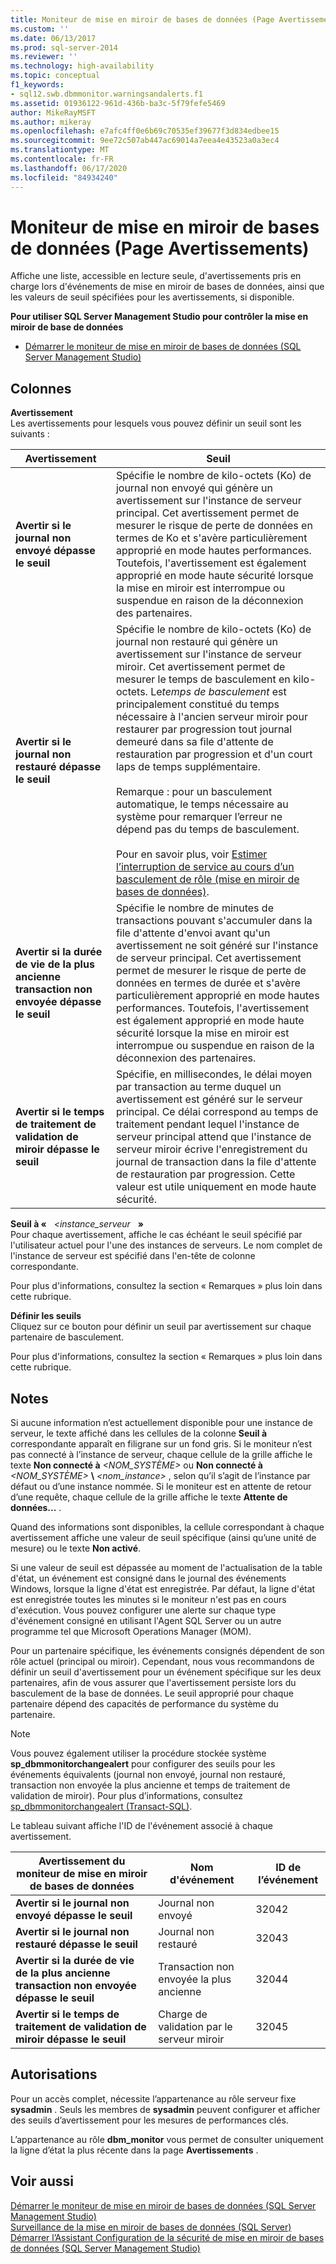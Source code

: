 ```yaml
---
title: Moniteur de mise en miroir de bases de données (Page Avertissements) | Microsoft Docs
ms.custom: ''
ms.date: 06/13/2017
ms.prod: sql-server-2014
ms.reviewer: ''
ms.technology: high-availability
ms.topic: conceptual
f1_keywords:
- sql12.swb.dbmmonitor.warningsandalerts.f1
ms.assetid: 01936122-961d-436b-ba3c-5f79fefe5469
author: MikeRayMSFT
ms.author: mikeray
ms.openlocfilehash: e7afc4ff0e6b69c70535ef39677f3d834edbee15
ms.sourcegitcommit: 9ee72c507ab447ac69014a7eea4e43523a0a3ec4
ms.translationtype: MT
ms.contentlocale: fr-FR
ms.lasthandoff: 06/17/2020
ms.locfileid: "84934240"
---
```

# <a name="database-mirroring-monitor-warnings-page"></a>Moniteur de mise en miroir de bases de données (Page Avertissements)
  Affiche une liste, accessible en lecture seule, d'avertissements pris en charge lors d'événements de mise en miroir de bases de données, ainsi que les valeurs de seuil spécifiées pour les avertissements, si disponible.  
  
 **Pour utiliser SQL Server Management Studio pour contrôler la mise en miroir de base de données**  
  
-   [Démarrer le moniteur de mise en miroir de bases de données &#40;SQL Server Management Studio&#41;](../database-mirroring/start-database-mirroring-monitor-sql-server-management-studio.md)  
  
## <a name="columns"></a>Colonnes  
 **Avertissement**  
 Les avertissements pour lesquels vous pouvez définir un seuil sont les suivants :  
  
|Avertissement|Seuil|  
|-------------|---------------|  
|**Avertir si le journal non envoyé dépasse le seuil**|Spécifie le nombre de kilo-octets (Ko) de journal non envoyé qui génère un avertissement sur l'instance de serveur principal. Cet avertissement permet de mesurer le risque de perte de données en termes de Ko et s'avère particulièrement approprié en mode hautes performances. Toutefois, l'avertissement est également approprié en mode haute sécurité lorsque la mise en miroir est interrompue ou suspendue en raison de la déconnexion des partenaires.|  
|**Avertir si le journal non restauré dépasse le seuil**|Spécifie le nombre de kilo-octets (Ko) de journal non restauré qui génère un avertissement sur l'instance de serveur miroir. Cet avertissement permet de mesurer le temps de basculement en kilo-octets. Le*temps de basculement* est principalement constitué du temps nécessaire à l'ancien serveur miroir pour restaurer par progression tout journal demeuré dans sa file d'attente de restauration par progression et d'un court laps de temps supplémentaire.<br /><br /> Remarque : pour un basculement automatique, le temps nécessaire au système pour remarquer l’erreur ne dépend pas du temps de basculement.<br /><br /> Pour en savoir plus, voir [Estimer l’interruption de service au cours d’un basculement de rôle &#40;mise en miroir de bases de données&#41;](estimate-the-interruption-of-service-during-role-switching-database-mirroring.md).|  
|**Avertir si la durée de vie de la plus ancienne transaction non envoyée dépasse le seuil**|Spécifie le nombre de minutes de transactions pouvant s'accumuler dans la file d'attente d'envoi avant qu'un avertissement ne soit généré sur l'instance de serveur principal. Cet avertissement permet de mesurer le risque de perte de données en termes de durée et s'avère particulièrement approprié en mode hautes performances. Toutefois, l'avertissement est également approprié en mode haute sécurité lorsque la mise en miroir est interrompue ou suspendue en raison de la déconnexion des partenaires.|  
|**Avertir si le temps de traitement de validation de miroir dépasse le seuil**|Spécifie, en millisecondes, le délai moyen par transaction au terme duquel un avertissement est généré sur le serveur principal. Ce délai correspond au temps de traitement pendant lequel l'instance de serveur principal attend que l'instance de serveur miroir écrive l'enregistrement du journal de transaction dans la file d'attente de restauration par progression. Cette valeur est utile uniquement en mode haute sécurité.|  
  
 **Seuil à «**   _&lt;instance_serveur_   **»**  
 Pour chaque avertissement, affiche le cas échéant le seuil spécifié par l'utilisateur actuel pour l'une des instances de serveurs. Le nom complet de l'instance de serveur est spécifié dans l'en-tête de colonne correspondante.  
  
 Pour plus d'informations, consultez la section « Remarques » plus loin dans cette rubrique.  
  
 **Définir les seuils**  
 Cliquez sur ce bouton pour définir un seuil par avertissement sur chaque partenaire de basculement.  
  
 Pour plus d'informations, consultez la section « Remarques » plus loin dans cette rubrique.  
  
## <a name="remarks"></a>Notes  
 Si aucune information n’est actuellement disponible pour une instance de serveur, le texte affiché dans les cellules de la colonne **Seuil à** correspondante apparaît en filigrane sur un fond gris. Si le moniteur n’est pas connecté à l’instance de serveur, chaque cellule de la grille affiche le texte **Non connecté à** _<NOM_SYSTÈME>_ ou **Non connecté à** _<NOM_SYSTÈME>_ **\\** _<nom_instance>_ , selon qu’il s’agit de l’instance par défaut ou d’une instance nommée. Si le moniteur est en attente de retour d’une requête, chaque cellule de la grille affiche le texte **Attente de données...** .  
  
 Quand des informations sont disponibles, la cellule correspondant à chaque avertissement affiche une valeur de seuil spécifique (ainsi qu’une unité de mesure) ou le texte **Non activé**.  
  
 Si une valeur de seuil est dépassée au moment de l'actualisation de la table d'état, un événement est consigné dans le journal des événements Windows, lorsque la ligne d'état est enregistrée. Par défaut, la ligne d'état est enregistrée toutes les minutes si le moniteur n'est pas en cours d'exécution. Vous pouvez configurer une alerte sur chaque type d'événement consigné en utilisant l'Agent SQL Server ou un autre programme tel que Microsoft Operations Manager (MOM).  
  
 Pour un partenaire spécifique, les événements consignés dépendent de son rôle actuel (principal ou miroir). Cependant, nous vous recommandons de définir un seuil d'avertissement pour un événement spécifique sur les deux partenaires, afin de vous assurer que l'avertissement persiste lors du basculement de la base de données. Le seuil approprié pour chaque partenaire dépend des capacités de performance du système du partenaire.  
  
> [!NOTE]  
>  Vous pouvez également utiliser la procédure stockée système **sp_dbmmonitorchangealert** pour configurer des seuils pour les événements équivalents (journal non envoyé, journal non restauré, transaction non envoyée la plus ancienne et temps de traitement de validation de miroir). Pour plus d’informations, consultez [sp_dbmmonitorchangealert &#40;Transact-SQL&#41;](/sql/relational-databases/system-stored-procedures/sp-dbmmonitorchangealert-transact-sql).  
  
 Le tableau suivant affiche l'ID de l'événement associé à chaque avertissement.  
  
|Avertissement du moniteur de mise en miroir de bases de données|Nom d'événement|ID de l’événement|  
|----------------------------------------|----------------|--------------|  
|**Avertir si le journal non envoyé dépasse le seuil**|Journal non envoyé|32042|  
|**Avertir si le journal non restauré dépasse le seuil**|Journal non restauré|32043|  
|**Avertir si la durée de vie de la plus ancienne transaction non envoyée dépasse le seuil**|Transaction non envoyée la plus ancienne|32044|  
|**Avertir si le temps de traitement de validation de miroir dépasse le seuil**|Charge de validation par le serveur miroir|32045|  
  
## <a name="permissions"></a>Autorisations  
 Pour un accès complet, nécessite l’appartenance au rôle serveur fixe **sysadmin** . Seuls les membres de **sysadmin** peuvent configurer et afficher des seuils d’avertissement pour les mesures de performances clés.  
  
 L’appartenance au rôle **dbm_monitor** vous permet de consulter uniquement la ligne d’état la plus récente dans la page **Avertissements** .  
  
## <a name="see-also"></a>Voir aussi  
 [Démarrer le moniteur de mise en miroir de bases de données &#40;SQL Server Management Studio&#41;](../database-mirroring/start-database-mirroring-monitor-sql-server-management-studio.md)   
 [Surveillance de la mise en miroir de bases de données &#40;SQL Server&#41;](database-mirroring-sql-server.md)   
 [Démarrer l’Assistant Configuration de la sécurité de mise en miroir de bases de données &#40;SQL Server Management Studio&#41;](start-the-configuring-database-mirroring-security-wizard.md)  
  
  
